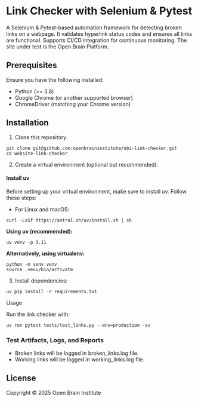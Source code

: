 # Link Checker with Selenium & Pytest

A Selenium &amp; Pytest-based automation framework for detecting broken links on a webpage. It validates hyperlink status codes and ensures all links are functional. Supports CI/CD integration for continuous monitoring.
The site under test is the Open Brain Platform. 


## Prerequisites

Ensure you have the following installed:

- Python (>= 3.8)
- Google Chrome (or another supported browser)
- ChromeDriver (matching your Chrome version)

## Installation

1. Clone this repository:

```
git clone git@github.com:openbraininstitute/obi-link-checker.git
cd website-link-checker
```

2. Create a virtual environment (optional but recommended):

#### Install uv
Before setting up your virtual environment, make sure to install uv.
Follow these steps:

- For Linux and macOS:
```
curl -LsSf https://astral.sh/uv/install.sh | sh
```

**Using uv (recommended):**

```uv venv -p 3.11```

**Alternatively, using virtualenv:**

```
python -m venv venv
source .venv/bin/activate  
```

3. Install dependencies:
```
uv pip install -r requirements.txt
```
Usage

Run the link checker with:
```
uv run pytest tests/test_links.py --env=production -sv

```
### Test Artifacts, Logs, and Reports
* Broken links will be logged in broken_links.log file.
* Working links will be logged in working_links.log file.

## License

Copyright © 2025 Open Brain Institute
